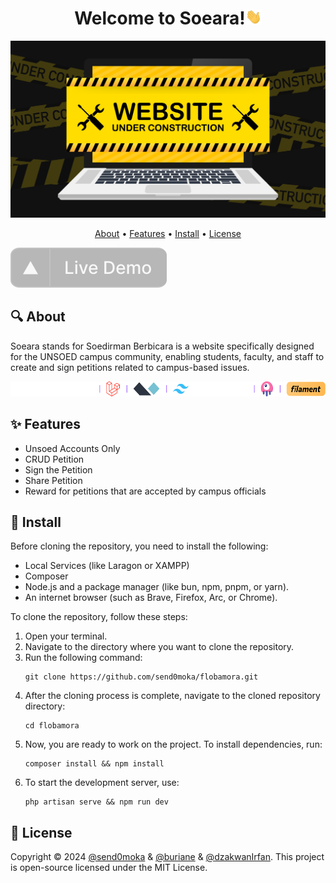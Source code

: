 <h1 align="center">Welcome to Soeara!<img src="https://raw.githubusercontent.com/send0moka/send0moka/main/wave.gif" width="26"></h1>

[![](/public/underdev.svg)]()

<p align="center">
  <a href="#about">About</a> •
  <a href="#features">Features</a> •
  <a href="#install">Install</a> •
  <a href="#license">License</a>
</p>

<img src="https://raw.githubusercontent.com/amertadev/analista101/main/public/assets/demo-button.svg" style="opacity: 0.3">

<h2 id="about">🔍 About</h2>

Soeara stands for Soedirman Berbicara is a website specifically designed for the UNSOED campus community, enabling students, faculty, and staff to create and sign petitions related to campus-based issues.

<img src="public/tech.svg" height="24">

<h2 id="features">✨ Features</h2>

- Unsoed Accounts Only
- CRUD Petition
- Sign the Petition
- Share Petition
- Reward for petitions that are accepted by campus officials

<h2 id="install">🔌 Install</h2>

Before cloning the repository, you need to install the following:

- Local Services (like Laragon or XAMPP)
- Composer
- Node.js and a package manager (like bun, npm, pnpm, or yarn).
- An internet browser (such as Brave, Firefox, Arc, or Chrome).

To clone the repository, follow these steps:

1. Open your terminal.
2. Navigate to the directory where you want to clone the repository.
3. Run the following command:
   ```
   git clone https://github.com/send0moka/flobamora.git
   ```
4. After the cloning process is complete, navigate to the cloned repository directory:
   ```
   cd flobamora
   ```
5. Now, you are ready to work on the project. To install dependencies, run:
   ```
   composer install && npm install
   ```
6. To start the development server, use:
   ```
   php artisan serve && npm run dev
   ```

<h2 id="license">🔰 License</h2>

Copyright © 2024 [@send0moka](https://github.com/send0moka/) & [@buriane](https://github.com/buriane/) & [@dzakwanIrfan](https://github.com/dzakwanIrfan/). This project is open-source licensed under the MIT License.